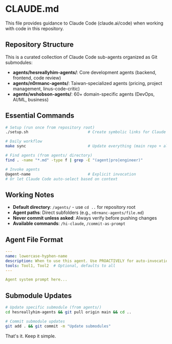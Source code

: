 # CLAUDE.md

This file provides guidance to Claude Code (claude.ai/code) when working with code in this repository.

## Repository Structure

This is a curated collection of Claude Code sub-agents organized as Git submodules:

- **agents/hesreallyhim-agents/**: Core development agents (backend, frontend, code review)
- **agents/n0rmanc-agents/**: Taiwan-specialized agents (pricing, project management, linus-code-critic)
- **agents/wshobson-agents/**: 60+ domain-specific agents (DevOps, AI/ML, business)

## Essential Commands

```bash
# Setup (run once from repository root)
./setup.sh                          # Create symbolic links for Claude Code

# Daily workflow
make sync                           # Update everything (main repo + all submodules)

# Find agents (from agents/ directory)
find . -name "*.md" -type f | grep -E "(agent|pro|engineer)"

# Invoke agents
@agent-name                         # Explicit invocation
# Or let Claude Code auto-select based on context
```

## Working Notes

- **Default directory**: `/agents/` - use `cd ..` for repository root
- **Agent paths**: Direct subfolders (e.g., `n0rmanc-agents/file.md`)
- **Never commit unless asked**: Always verify before pushing changes
- **Available commands**: `/hi-claude`, `/commit-as-prompt`

## Agent File Format

```yaml
---
name: lowercase-hyphen-name
description: When to use this agent. Use PROACTIVELY for auto-invocation
tools: Tool1, Tool2  # Optional, defaults to all
---

Agent system prompt here...
```

## Submodule Updates

```bash
# Update specific submodule (from agents/)
cd hesreallyhim-agents && git pull origin main && cd ..

# Commit submodule updates
git add . && git commit -m "Update submodules"
```

That's it. Keep it simple.